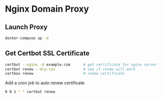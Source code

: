 # Nginx Domain Proxy

## Launch Proxy

```bash
docker-compose up -d
```

## Get Certbot SSL Certificate

```bash
certbot --nginx -d example.com      # get certificate for nginx server
certbot renew --dry-run             # see if renew will work
certbox renew                       # renew certificate
```

Add a cron job to auto renew certificate

```bash
0 0 1 * * certbot renew
```
